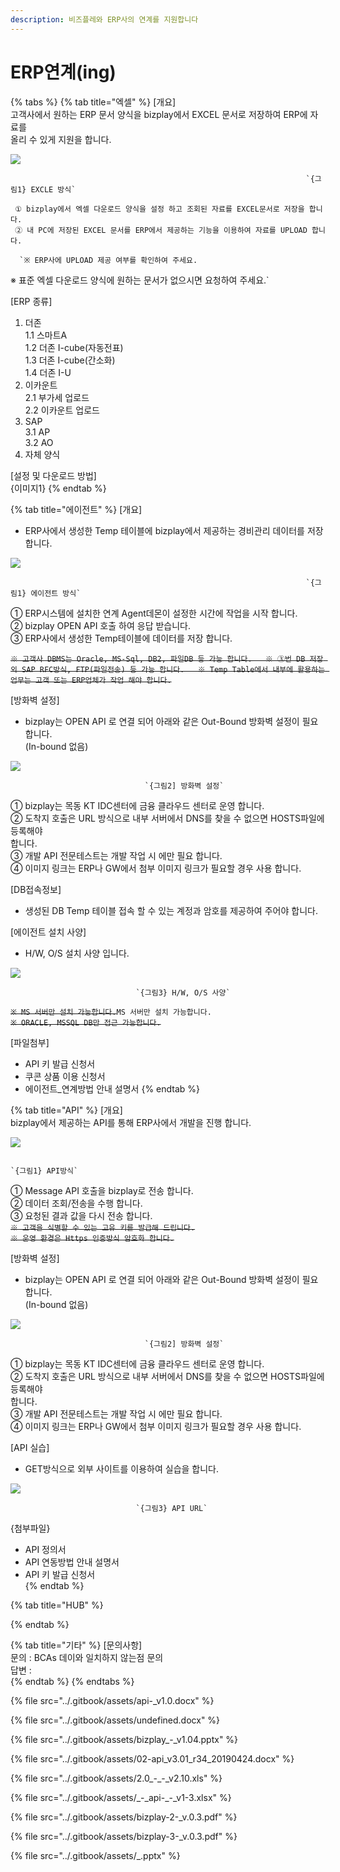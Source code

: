 ```yaml
---
description: 비즈플레와 ERP사의 연계를 지원합니다
---
```


# ERP연계\(ing\)

{% tabs %}
{% tab title="엑셀" %}
\[개요\]  
고객사에서 원하는 ERP 문서 양식을  bizplay에서 EXCEL 문서로 저장하여 ERP에 자료를   
올리 수 있게 지원을 합니다.

![](../.gitbook/assets/image.png)

                                                                      `{그림1} EXCLE 방식`  
       
     ① bizplay에서 엑셀 다운로드 양식을 설정 하고 조회된 자료를 EXCEL문서로 저장을 합니다.  
     ② 내 PC에 저장된 EXCEL 문서를 ERP에서 제공하는 기능을 이용하여 자료를 UPLOAD 합니다.  
  
      `※ ERP사에 UPLOAD 제공 여부를 확인하여 주세요.  
 ※ 표준 엑셀 다운로드 양식에 원하는 문서가 없으시면 요청하여 주세요.`  
  
\[ERP 종류\]  
1. 더존  
   1.1 스마트A   
   1.2 더존 I-cube\(자동전표\)   
   1.3 더존 I-cube\(간소화\)   
   1.4 더존 I-U   
2. 이카운트   
   2.1 부가세 업로드   
   2.2 이카운트 업로드   
3. SAP   
   3.1 AP   
   3.2 AO   
4. 자체 양식

\[설정 및 다운로드 방법\]  
{이미지1}
{% endtab %}

{% tab title="에이전트" %}
\[개요\]  
 - ERP사에서 생성한 Temp 테이블에 bizplay에서 제공하는 경비관리 데이터를 저장합니다.

![](../.gitbook/assets/image%20%2810%29.png)

                                                                      `{그림1} 에이전트 방식`  
  
① ERP시스템에 설치한 연계 Agent데몬이 설정한 시간에 작업을 시작 합니다.  
② bizplay OPEN API 호출 하여 응답 받습니다.  
③ ERP사에서 생성한 Temp테이블에 데이터를 저장 합니다.  
  
 ~~`※ 고객사 DBMS는 Oracle, MS-Sql, DB2, 파일DB 등 가능 합니다.  
※ ③번 DB 저장 외 SAP RFC방식, FTP(파일전송) 등 가능 합니다.  
※ Temp Table에서 내부에 활용하는 업무는 고객 또는 ERP업체가 작업 해야 합니다.`~~  
  
\[방화벽 설정\]  
 - bizplay는 OPEN API 로 연결 되어 아래와 같은 Out-Bound 방화벽 설정이 필요 합니다.  
  \(In-bound 없음\)

![](../.gitbook/assets/image%20%287%29.png)

                                  `{그림2] 방화벽 설정`  
  
① bizplay는 목동 KT IDC센터에 금융 클라우드 센터로 운영 합니다.  
② 도착지 호출은 URL 방식으로 내부 서버에서 DNS를 찾을 수 없으면 HOSTS파일에 등록해야   
    합니다.  
③ 개발 API 전문테스트는 개발 작업 시 에만 필요 합니다.  
④ 이미지 링크는 ERP나 GW에서 첨부 이미지 링크가 필요할 경우 사용 합니다.  
  
\[DB접속정보\]  
  - 생성된 DB Temp 테이블 접속 할 수 있는 계정과 암호를 제공하여 주어야 합니다.  
  
\[에이전트 설치 사양\]  
 - H/W, O/S 설치 사양 입니다.

![](../.gitbook/assets/image%20%2811%29.png)

                                `{그림3} H/W, O/S 사양`

~~`※ MS 서버만 설치 가능합니다.`~~`MS 서버만 설치 가능합니다.`  
~~`※ ORACLE, MSSQL DB만 접근 가능합니다.`~~  
  
\[파일첨부\]  
 - API 키 발급 신청서  
 - 쿠콘 상품 이용 신청서  
 - 에이전트\_연계방법 안내 설명서
{% endtab %}

{% tab title="API" %}
\[개요\]  
bizplay에서 제공하는 API를 통해 ERP사에서 개발을 진행 합니다.

![](../.gitbook/assets/image%20%286%29.png)

                                                                              `{그림1} API방식`  
  
① Message API 호출을 bizplay로 전송 합니다.  
② 데이터 조회/전송을 수행 합니다.  
③ 요청된 결과 값을 다시 전송 합니다.  
~~`※ 고객을 식별할 수 있는 고유 키를 발급해 드립니다.`~~  
~~`※ 운영 환경은 Https 인증방식 암호화 합니다.`~~  
  
\[방화벽 설정\]  
 - bizplay는 OPEN API 로 연결 되어 아래와 같은 Out-Bound 방화벽 설정이 필요 합니다.  
  \(In-bound 없음\)

![](../.gitbook/assets/image%20%287%29.png)

                                  `{그림2] 방화벽 설정`

① bizplay는 목동 KT IDC센터에 금융 클라우드 센터로 운영 합니다.  
② 도착지 호출은 URL 방식으로 내부 서버에서 DNS를 찾을 수 없으면 HOSTS파일에 등록해야   
    합니다.  
③ 개발 API 전문테스트는 개발 작업 시 에만 필요 합니다.  
④ 이미지 링크는 ERP나 GW에서 첨부 이미지 링크가 필요할 경우 사용 합니다.

\[API 실습\]  
 - GET방식으로 외부 사이트를 이용하여 실습을 합니다.

![](../.gitbook/assets/image%20%2819%29.png)

                                `{그림3} API URL`

  
  
{첨부파일}  
 - API 정의서  
 - API 연동방법 안내 설명서  
 - API 키 발급 신청서  
{% endtab %}

{% tab title="HUB" %}

{% endtab %}

{% tab title="기타" %}
\[문의사항\]  
문의 : BCAs 데이와 일치하지 않는점 문의  
답변 :  
{% endtab %}
{% endtabs %}

{% file src="../.gitbook/assets/api-\_v1.0.docx" %}

{% file src="../.gitbook/assets/undefined.docx" %}

{% file src="../.gitbook/assets/bizplay\_-\_v1.04.pptx" %}

{% file src="../.gitbook/assets/02-api\_v3.01\_r34\_20190424.docx" %}

{% file src="../.gitbook/assets/2.0\_-\_-\_v2.10.xls" %}

{% file src="../.gitbook/assets/\_-\_api-\_-\_v1-3.xlsx" %}

{% file src="../.gitbook/assets/bizplay-2-\_v.0.3.pdf" %}

{% file src="../.gitbook/assets/bizplay-3-\_v.0.3.pdf" %}

{% file src="../.gitbook/assets/\_.pptx" %}

